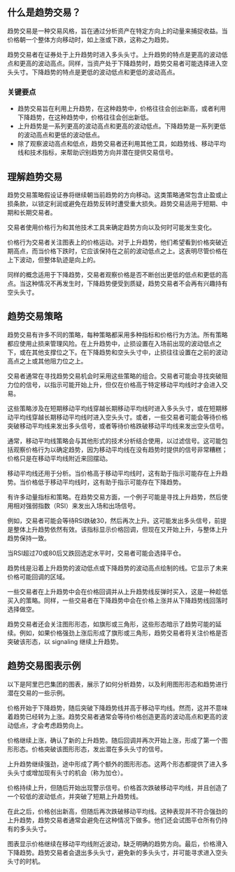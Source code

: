 ## 什么是趋势交易？

趋势交易是一种交易风格，旨在通过分析资产在特定方向上的动量来捕捉收益。当价格朝一个整体方向移动时，如上涨或下跌，这称之为趋势。

趋势交易者在证券处于上升趋势时进入多头头寸。上升趋势的特点是更高的波动低点和更高的波动高点。同样，当资产处于下降趋势时，趋势交易者可能选择进入空头头寸。下降趋势的特点是更低的波动低点和更低的波动高点。

### 关键要点

- 趋势交易旨在利用上升趋势，在这种趋势中，价格往往会创出新高，或者利用下降趋势，在这种趋势中，价格往往会创出新低。
- 上升趋势是一系列更高的波动高点和更高的波动低点。下降趋势是一系列更低的波动高点和更低的波动低点。
- 除了观察波动高点和低点，趋势交易者还利用其他工具，如趋势线、移动平均线和技术指标，来帮助识别趋势方向并潜在提供交易信号。

## 理解趋势交易

趋势交易策略假设证券将继续朝当前趋势的方向移动。这类策略通常包含止盈或止损条款，以锁定利润或避免在趋势反转时遭受重大损失。趋势交易适用于短期、中期和长期交易者。

交易者使用价格行为和其他技术工具来确定趋势方向以及何时可能发生变化。

价格行为交易者关注图表上的价格运动。对于上升趋势，他们希望看到价格突破近期高点，而当价格下跌时，它应该保持在之前的波动低点之上。这表明尽管价格在上下波动，但整体轨迹是向上的。

同样的概念适用于下降趋势，交易者观察价格是否不断创出更低的低点和更低的高点。当这种情况不再发生时，下降趋势便受到质疑，趋势交易者不会再有兴趣持有空头头寸。

## 趋势交易策略

趋势交易有许多不同的策略，每种策略都采用多种指标和价格行为方法。所有策略都应使用止损来管理风险。在上升趋势中，止损设置在入场前出现的波动低点之下，或在其他支撑位之下。在下降趋势和空头头寸中，止损往往设置在之前的波动高点之上或其他阻力位之上。

交易者通常在寻找趋势交易机会时采用这些策略的组合。交易者可能会寻找突破阻力位的信号，以指示可能开始上升，但仅在价格高于特定移动平均线时才会进入交易。

这些策略涉及在短期移动平均线穿越长期移动平均线时进入多头头寸，或在短期移动平均线穿越长期移动平均线时进入空头头寸。或者，一些交易者可能会等待价格突破移动平均线来发出多头信号，或者等待价格跌破移动平均线来发出空头信号。

通常，移动平均线策略会与其他形式的技术分析结合使用，以过滤信号。这可能包括观察价格行为以确定趋势，因为移动平均线在没有趋势时提供的信号非常糟糕；价格只是在移动平均线附近来回摆动。

移动平均线还用于分析。当价格高于移动平均线时，这有助于指示可能存在上升趋势。当价格低于移动平均线时，这有助于指示可能存在下降趋势。

有许多动量指标和策略。在趋势交易方面，一个例子可能是寻找上升趋势，然后使用相对强弱指数（RSI）来发出入场和出场信号。

例如，交易者可能会等待RSI跌破30，然后再次上升。这可能发出多头信号，前提是整体上升趋势依然有效。该指标显示价格回调，但现在又开始上升，与整体上升趋势保持一致。

当RSI超过70或80后又跌回选定水平时，交易者可能会选择平仓。

趋势线是沿着上升趋势的波动低点或下降趋势的波动高点绘制的线。它显示了未来价格可能回调的区域。

一些交易者在上升趋势中会在价格回调并从上升趋势线反弹时买入，这是一种趁低买入的策略。同样，一些交易者在下降趋势中会在价格上涨并从下降趋势线回落时选择做空。

趋势交易者还会关注图形形态，如旗形或三角形，这些形态暗示了趋势可能的延续。例如，如果价格强劲上涨后形成了旗形或三角形，趋势交易者将关注价格是否突破该形态，以 signaling 继续上升趋势。

## 趋势交易图表示例

以下是阿里巴巴集团的图表，展示了如何分析趋势，以及利用图形形态和趋势进行潜在交易的一些示例。

价格开始于下降趋势，随后突破下降趋势线并高于移动平均线。然而，这并不意味着趋势已经转为上涨。趋势交易者通常会等待价格创造更高的波动高点和更高的波动低点，才会考虑趋势向上。

价格继续上涨，确认了新的上升趋势。随后回调并再次开始上涨，形成了第一个图形形态。价格突破该图形形态，发出潜在多头头寸的信号。

上升趋势继续强劲，途中形成了两个额外的图形形态。这两个形态都提供了进入多头头寸或增加现有头寸的机会（称为加仓）。

价格持续上升，但随后开始出现警示信号。价格首次跌破移动平均线，并且创造了一个较低的波动低点，并突破了短期上升趋势线。

在此之后，价格创出新高，但随后再次跌破移动平均线。这种表现并不符合强劲的上升趋势，趋势交易者通常会避免在这种情况下做多。他们还会试图平仓所有仍持有的多头头寸。

图表显示价格继续在移动平均线附近波动，缺乏明确的趋势方向。最后，价格滑入下降趋势。趋势交易者会退出多头头寸，避免新的多头头寸，并可能寻求进入空头头寸的时机。
